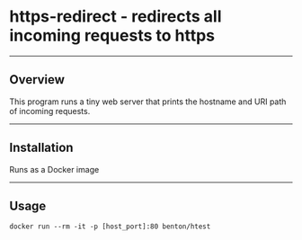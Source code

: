 https-redirect - redirects all incoming requests to https
================

----------------
Overview
----------------
This program runs a tiny web server that prints the hostname and URI path of incoming requests.

----------------
Installation
----------------
Runs as a Docker image

----------------
Usage
----------------

    docker run --rm -it -p [host_port]:80 benton/htest
